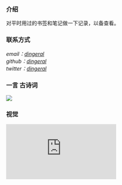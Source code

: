 ### 介绍

对平时用过的书签和笔记做一下记录，以备查看。

### 联系方式

<address>
email：<a href="mailto:dingeral@outlook.com">dingeral</a>
<br \>
github：<a href="https://github.com/dingeral">dingeral</a>
<br \>
twitter：<a href="https://twitter.com/dingerall">dingeral</a>
</address>

### 一言 古诗词

<div align=left><img src="https://v1.jinrishici.com/all.svg?font-size=18&spacing=4"/></div>

### 视觉

![logo](https://api.ixiaowai.cn/gqapi/gqapi.php ':size=61%')

